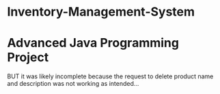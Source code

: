 # Inventory-Management-System
# Advanced Java Programming Project


BUT 
it was likely incomplete because the request to delete product name and description was not working as intended...
